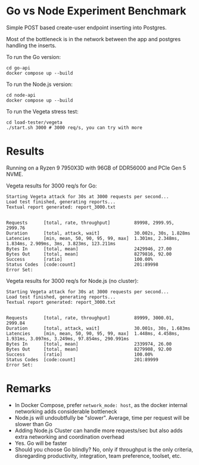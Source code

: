 # Go vs Node Experiment Benchmark

Simple POST based create-user endpoint inserting into Postgres.

Most of the bottleneck is in the network between the app and postgres handling the inserts.

To run the Go version:

```
cd go-api
docker compose up --build
```

To run the Node.js version:

```
cd node-api
docker compose up --build
```

To run the Vegeta stress test:

```
cd load-tester/vegeta
./start.sh 3000 # 3000 req/s, you can try with more
```

# Results

Running on a Ryzen 9 7950X3D with 96GB of DDR56000 and PCIe Gen 5 NVME.

Vegeta results for 3000 req/s for Go:

```
Starting Vegeta attack for 30s at 3000 requests per second...
Load test finished, generating reports...
Textual report generated: report_3000.txt


Requests      [total, rate, throughput]         89998, 2999.95, 2999.76
Duration      [total, attack, wait]             30.002s, 30s, 1.828ms
Latencies     [min, mean, 50, 90, 95, 99, max]  1.301ms, 2.348ms, 1.834ms, 2.909ms, 3ms, 3.823ms, 123.211ms
Bytes In      [total, mean]                     2429946, 27.00
Bytes Out     [total, mean]                     8279816, 92.00
Success       [ratio]                           100.00%
Status Codes  [code:count]                      201:89998
Error Set:
```

Vegeta results for 3000 req/s for Node.js (no cluster):

```
Starting Vegeta attack for 30s at 3000 requests per second...
Load test finished, generating reports...
Textual report generated: report_3000.txt


Requests      [total, rate, throughput]         89999, 3000.01, 2999.84
Duration      [total, attack, wait]             30.001s, 30s, 1.683ms
Latencies     [min, mean, 50, 90, 95, 99, max]  1.448ms, 4.458ms, 1.931ms, 3.097ms, 3.249ms, 97.854ms, 290.991ms
Bytes In      [total, mean]                     2339974, 26.00
Bytes Out     [total, mean]                     8279908, 92.00
Success       [ratio]                           100.00%
Status Codes  [code:count]                      201:89999
Error Set:
```

# Remarks

- In Docker Compose, prefer `network_mode: host`, as the docker internal networking adds considerable bottleneck
- Node.js will undoubtfully be "slower". Average, time per request will be slower than Go
- Adding Node.js Cluster can handle more requests/sec but also adds extra networking and coordination overhead
- Yes. Go will be faster
- Should you choose Go blindly? No, only if throughput is the only criteria, disregarding productivity, integration, team preference, toolset, etc.


